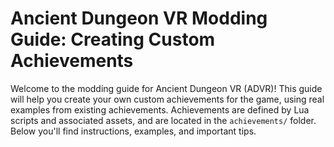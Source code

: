 # Ancient Dungeon VR Modding Guide: Creating Custom Achievements

Welcome to the modding guide for Ancient Dungeon VR (ADVR)! This guide will help you create your own custom achievements for the game, using real examples from existing achievements. Achievements are defined by Lua scripts and associated assets, and are located in the `achievements/` folder. Below you'll find instructions, examples, and important tips.



